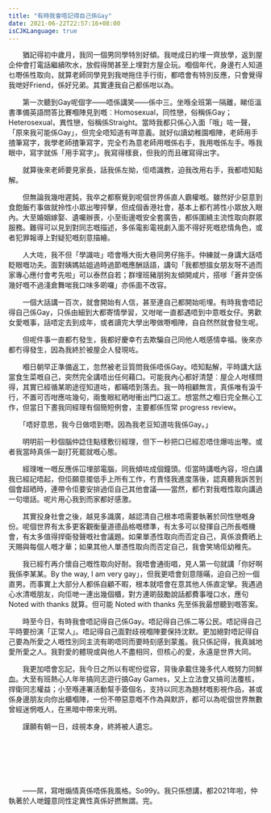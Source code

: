 ```yaml
---
title: "有時我會唔記得自己係Gay"
date: 2021-06-22T22:57:16+08:00
isCJKLanguage: true
---
```


　　猶記得初中歲月，我同一個男同學特別好傾。我哋成日約埋一齊放學，返到屋企仲會打電話繼續吹水，放假得閒甚至上埋對方屋企玩。嗰個年代，身邊冇人知道乜嘢係性取向，就算老師同學見到我哋拖住手行街，都唔會有特別反應，只會覺得我哋好Friend，係好兄弟。其實連我自己都係咁以為。

　　第一次聽到Gay呢個字——唔係講笑——係中三。坐喺全班第一隔離，睇佢溫書準備英語問答比賽嗰陣見到嘅︰Homosexual，同性戀，俗稱係Gay；Heterosexual，異性戀，俗稱係Straight。當時我都只係心入面「哦」咗一聲，「原來我可能係Gay」，但完全唔知道有咩意義。就好似讀幼稚園嗰陣，老師用手揸筆寫字，我學老師揸筆寫字，完全冇為意老師用嘅係右手，我用嘅係左手。喺我眼中，寫字就係「用手寫字」。我寫得樣衰，但我的而且確寫得出字。

　　就算後來老師要見家長，話我係左拗，佢唔識教，迫我改用右手，我都唔知點解。

　　但無論我幾咁遲鈍，我卒之都察覺到呢個世界係直人霸權嘅。雖然好少惡意到食飽飯冇事做就拎性小眾出嚟抨擊，但成個香港社會，基本上都冇將性小眾放入眼內。大至婚姻嫁娶、遺囑辦喪，小至街邊嘅安全套廣告，都係圍繞主流性取向群眾服務。難得可以見到對同志嘅描述，多係電影電視劇入面不得好死嘅悲情角色，或者犯罪報導上對疑犯嘅刻意描繪。

　　人大咗，我不但「學識咗」唔會喺大街大巷同男仔拖手。仲練就一身講大話唔眨眼嘅功夫。面對姨媽姑姐過時過節嘅應酬話語，講句「我都想搵女朋友呀不過而家專心應付會考先啦」可以泰然自若；群埋班豬朋狗友傾開咸片，搭嗲「蒼井空係幾好嘅不過淺倉舞啱我口味多啲囉」亦係面不改容。

　　一個大話講一百次，就會開始有人信，甚至連自己都開始呃埋。有時我會唔記得自己係Gay，只係由細到大都寄情學習，又咁啱一直都遇唔到中意嘅女仔。男歡女愛嘅事，話唔定去到成年，或者讀完大學出嚟做嘢嗰陣，自自然然就會發生呢。

　　但呢件事一直都冇發生，我都好慶幸冇去欺騙自己同他人嘅感情幸福。後來亦都冇得發生，因為我終於被屋企人發現咗。

　　嗰日朝早正準備返工，忽然被老豆質問我係唔係Gay。唔知點解，平時講大話當食生菜嘅自己，突然完全講唔出任何藉口。可能我內心都好清楚︰屋企人咁樣問得，其實已經循某啲途徑知道咗，都暪唔到落去。我一時相顧無言，真係唯有淚千行，不置可否咁應咗幾句，兩隻眼紅晒咁衝出門口返工。想當然之嗰日完全無心工作，但當日下晝我同經理有個簡短例會，主要都係恆常 progress review。

　　「唔好意思，我今日做唔到嘢。因為我老豆知道咗我係Gay。」

　　明明前一秒個腦仲諗住點樣敷衍經理，但下一秒把口已經忍唔住爆咗出嚟。或者我當時真係一副打死罷就嘅心態。

　　經理唯一嘅反應係冚埋部電腦，同我傾咗成個鐘頭。佢當時講嘅內容，坦白講我已經記唔起，但佢願意擺低手上所有工作，冇責怪我進度落後，認真聽我訴苦到個會超晒時，連帶令佢要安排過佢自己其他會議——當然，都冇對我嘅性取向講過一句壞話。呢片用心我到而家都好感激。

　　其實投身社會之後，越見多識廣，越認清自己根本唔需要執著於同性戀嘅身份。呢個世界有太多更客觀衡量道德品格嘅標準，有太多可以發揮自己所長嘅機會，有太多值得捍衛發聲嘅社會議題。如果單憑性取向而否定自己，真係浪費晒上天賜與每個人嘅才華；如果其他人單憑性取向而否定自己，我會笑鳩佢幼稚先。

　　我已經冇再介懷自己嘅性取向好耐。我唔會通街唱，見人第一句就講「你好啊我係李某某。By the way, I am very gay」，但我更唔會刻意隱暪，迫自己扮一個直男。而事實上大部分人都係自顧不暇，根本就唔會在意其他人係直定攣。我遇過心水清嘅朋友，向佢哋一連出幾個櫃，對方連啲鼓勵說話都費事嘥口水，應句 Noted with thanks 就算。但可能 Noted with thanks 先至係我最想聽到嘅答案。

　　時至今日，有時我會唔記得自己係Gay。唔記得自己係二等公民。唔記得自己平時要扮演「正常人」。唔記得自己面對歧視嗰陣要保持沈默。更加絕對唔記得自己要為所愛之人嘅性別同主流有啲唔同而要時刻感到蒙羞。我只係記得，我真誠地愛所愛之人。我對愛的體現或與他人不盡相同，但核心的愛，永遠是世界大同。

　　我更加唔會忘記，我今日之所以有呢份從容，背後承載住幾多代人嘅努力同鮮血。大至有班熱心人年年搞同志遊行搞Gay Games，又上立法會又搞司法覆核，捍衛同志權益；小至喺連署活動幫手簽個名，支持以同志為題材嘅影視作品，甚或係身邊朋友向你出櫃嗰陣，一份不帶惡意嘅不作為與默許，都可以為呢個世界無數曾經迷惘嘅人，在黑暗中帶來光明。

　　謹願有朝一日，歧視本身，終將被人遺忘。

&nbsp;

&nbsp;

&nbsp;

　　——屌，寫咁煽情真係唔係我風格。So99y。我只係想講，都2021年啦，仲執著於人哋鐘意同性定異性真係好撚無謂。完。
